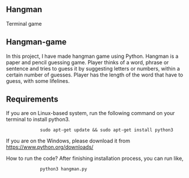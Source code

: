 ## Hangman
Terminal game

## Hangman-game

In this project, I have made hangman game using Python. Hangman is a paper and pencil guessing game. Player thinks of a word,
phrase or sentence and tries to guess it by suggesting letters or numbers, within a certain number of guesses.
Player has the length of the word that have to guess, with some lifelines.

## Requirements

If you are on Linux-based system, run the following command on your terminal to install python3.

                 sudo apt-get update && sudo apt-get install python3
  
If you are on the Windows, please download it from https://www.python.org/downloads/

How to run the code?
After finishing installation process, you can run like,

                 python3 hangman.py
